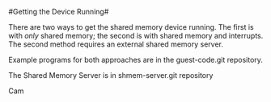 #Getting the Device Running#

There are two ways to get the shared memory device running.   The first is with _only_ shared memory; the second is with shared memory and interrupts.  The second method requires an external shared memory server.

Example programs for both approaches are in the guest-code.git repository.

The Shared Memory Server is in shmem-server.git repository

Cam 